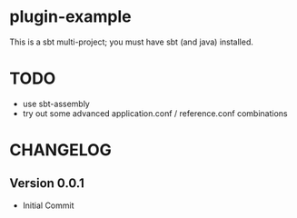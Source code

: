 # plugin-example

This is a sbt multi-project; you must have sbt (and java) installed.

# TODO

* use sbt-assembly
* try out some advanced application.conf / reference.conf combinations

# CHANGELOG

## Version 0.0.1
- Initial Commit
